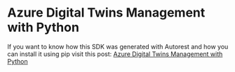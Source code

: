 # <b>Azure Digital Twins Management with Python</b>

If you want to know how this SDK was generated with Autorest and how you can install it using pip visit this post:
[Azure Digital Twins Management with Python](https://hernandezpaul.wordpress.com/2020/08/21/azure-digital-twins-management-with-python/)